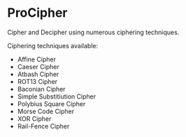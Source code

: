 # ProCipher
Cipher and Decipher using numerous ciphering techniques.

Ciphering techniques available:
* Affine Cipher
* Caeser Cipher
* Atbash Cipher
* ROT13 Cipher
* Baconian Cipher
* Simple Substitiution Cipher
* Polybius Square Cipher
* Morse Code Cipher
* XOR Cipher
* Rail-Fence Cipher
